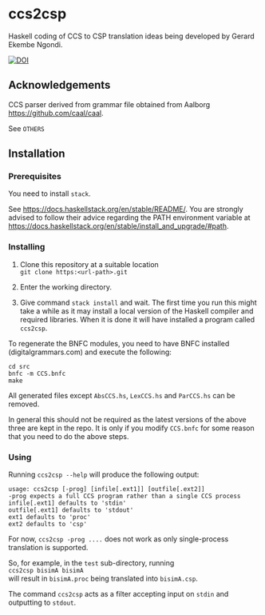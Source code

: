 # ccs2csp

Haskell coding of CCS to CSP translation ideas being developed
by Gerard Ekembe Ngondi.

[![DOI](https://zenodo.org/badge/298622792.svg)](https://zenodo.org/badge/latestdoi/298622792)


## Acknowledgements

CCS parser derived from grammar file obtained from Aalborg
<https://github.com/caal/caal>.

See `OTHERS`

## Installation

### Prerequisites

You need to install `stack`.

See <https://docs.haskellstack.org/en/stable/README/>. You are strongly advised to follow their advice regarding the PATH environment variable at <https://docs.haskellstack.org/en/stable/install_and_upgrade/#path>.

### Installing

1. Clone this repository at a suitable location  
`git clone https:<url-path>.git`

2. Enter the working directory.

3. Give command `stack install` and wait. The first time you run this might take a while as it may install a local version of the Haskell compiler and required libraries. When it is done it will have installed a program called `ccs2csp`.

To regenerate the BNFC modules, you need to have BNFC installed (digitalgrammars.com) and execute the following:

```
cd src
bnfc -m CCS.bnfc
make
```

All generated files except `AbsCCS.hs`, `LexCCS.hs` and `ParCCS.hs` can be removed.

In general this should not be required as the latest versions of the above three are kept in the repo. It is only if you modify `CCS.bnfc` for some reason that you need to do the above steps.

### Using

Running `ccs2csp --help` will produce the following output:

```
usage: ccs2csp [-prog] [infile[.ext1]] [outfile[.ext2]]
-prog expects a full CCS program rather than a single CCS process
infile[.ext1] defaults to 'stdin'
outfile[.ext1] defaults to 'stdout'
ext1 defaults to 'proc'
ext2 defaults to 'csp'
```

For now, `ccs2csp -prog ....` does not work as only single-process translation is supported.

So, for example, in the `test` sub-directory, running  
`ccs2csp bisimA bisimA`  
will result in `bisimA.proc` being translated into `bisimA.csp`.

The command `ccs2csp` acts as a filter accepting input on `stdin` and outputting to `stdout`.
